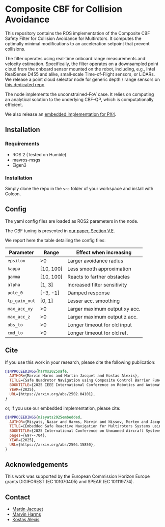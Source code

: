 # Composite CBF for Collision Avoidance

This repository contains the ROS implementation of the Composite CBF Safety Filter for Collision Avoidance for Multirotors.
It computes the optimally minimal modifications to an acceleration setpoint that prevent collisions.

The filter operates using real-time onboard range measurements and velocity estimation.
Specifically, the filter operates on a downsampled point cloud from the onboard sensor mounted on the robot, including, e.g., Intel RealSense D455 and alike, small-scale Time-of-Flight sensors, or LiDARs.
We release a point cloud selector node for generic depth / range sensors on [this dedicated repo](https://github.com/ntnu-arl/cbf_pc_selector).

The node implements the unconstrained-FoV case.
It relies on computing an analytical solution to the underlying CBF-QP, which is computationally efficient.

We also release an [embedded implementation for PX4](https://github.com/ntnu-arl/PX4-CBF).

## Installation

### Requirements

* ROS 2 (Tested on Humble)
* mavros-msgs
* Eigen3

### Installation

Simply clone the repo in the `src` folder of your workspace and install with Colcon.

## Config

The yaml config files are loaded as ROS2 parameters in the node.

The CBF tuning is presented in [our paper, Section V.E](https://arxiv.org/html/2504.15850v1#S5).

We report here the table detailing the config files:

| Parameter     | Range     | Effect when increasing        |
| ------------- | --------- | ----------------------------- |
| `epsilon`     | >0        | Larger avoidance radius       |
| `kappa`       | [10, 100] | Less smooth approximation     |
| `gamma`       | [10, 100] | Reacts to farther obstacles   |
| `alpha`       | [1, 3]    | Increased filter sensitivity  |
| `pole_0`      | [-3, -1]  | Damped response               |
| `lp_gain_out` | [0, 1]    | Lesser acc. smoothing         |
| `max_acc_xy`  | >0        | Larger maximum output xy acc. |
| `max_acc_z`   | >0        | Larger maximum output z acc.  |
| `obs_to`      | >0        | Longer timeout for old input  |
| `cmd_to`      | >0        | Longer timeout for old ref.   |


## Cite

If you use this work in your research, please cite the following publication:

```bibtex
@INPROCEEDINGS{harms2025safe,
  AUTHOR={Marvin Harms and Martin Jacquet and Kostas Alexis},
  TITLE={Safe Quadrotor Navigation using Composite Control Barrier Functions},
  BOOKTITLE={2025 IEEE International Conference on Robotics and Automation (ICRA)},
  YEAR={2025},
  URL={https://arxiv.org/abs/2502.04101},
}
```

or, if you use our embedded implementation, please cite:

```bibtex
@INPROCEEDINGS{misyats2025embedded,
  AUTHOR={Misyats, Nazar and Harms, Marvin and Nissov, Morten and Jacquet, Martin and Alexis, Kostas},
  TITLE={Embedded Safe Reactive Navigation for Multirotors Systems using Control Barrier Functions},
  BOOKTITLE={2025 International Conference on Unmanned Aircraft Systems (ICUAS)},
  pages={697--704},
  YEAR={2025},
  URL={https://arxiv.org/abs/2504.15850},
}
```

## Acknowledgements

This work was supported by the European Commission Horizon Europe grants DIGIFOREST (EC 101070405) and SPEAR (EC 101119774).

## Contact

* [Martin Jacquet](mailto:marvin.jacquet@ntnu.no)
* [Marvin Harms](mailto:marvin.c.harms@ntnu.no)
* [Kostas Alexis](mailto:konstantinos.alexis@ntnu.no)